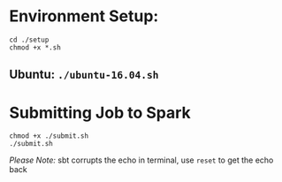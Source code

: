 # Environment Setup:

```
cd ./setup
chmod +x *.sh
```
## Ubuntu: ```./ubuntu-16.04.sh```

# Submitting Job to Spark
```
chmod +x ./submit.sh
./submit.sh
```
*Please Note:* sbt corrupts the echo in terminal, use ```reset``` to get the echo back